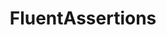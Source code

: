---
layout: tag-list
type: tag
title: FluentAssertions
slug: fluentassertions
category: FluentAssertions
sidebar: false
description: >
   FluentAssertions library for unit tests
---
